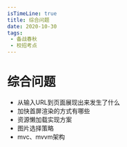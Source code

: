 ```yaml
---
isTimeLine: true
title: 综合问题
date: 2020-10-30
tags:
 - 备战春秋
 - 校招考点
---
```

# 综合问题
* 从输入URL到页面展现出来发生了什么
* 加快首屏渲染的方式有哪些
* 资源懒加载实现方案
* 图片选择策略
* mvc、mvvm架构

